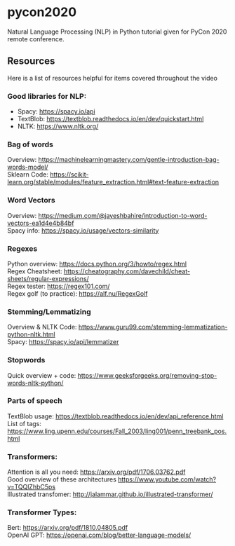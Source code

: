 # pycon2020
Natural Language Processing (NLP) in Python tutorial given for PyCon 2020 remote conference.

## Resources

Here is a list of resources helpful for items covered throughout the video

### Good libraries for NLP:
- Spacy: https://spacy.io/api
- TextBlob: https://textblob.readthedocs.io/en/dev/quickstart.html
- NLTK: https://www.nltk.org/ 

### Bag of words
Overview: https://machinelearningmastery.com/gentle-introduction-bag-words-model/ <br/>
Sklearn Code: https://scikit-learn.org/stable/modules/feature_extraction.html#text-feature-extraction 

### Word Vectors
Overview: https://medium.com/@jayeshbahire/introduction-to-word-vectors-ea1d4e4b84bf <br/>
Spacy info: https://spacy.io/usage/vectors-similarity

### Regexes
Python overview: https://docs.python.org/3/howto/regex.html <br/>
Regex Cheatsheet: https://cheatography.com/davechild/cheat-sheets/regular-expressions/ <br/>
Regex tester: https://regex101.com/ <br/>
Regex golf (to practice): https://alf.nu/RegexGolf

### Stemming/Lemmatizing
Overview & NLTK Code: https://www.guru99.com/stemming-lemmatization-python-nltk.html <br/>
Spacy: https://spacy.io/api/lemmatizer

### Stopwords
Quick overview + code: https://www.geeksforgeeks.org/removing-stop-words-nltk-python/

### Parts of speech
TextBlob usage: https://textblob.readthedocs.io/en/dev/api_reference.html <br/>
List of tags: https://www.ling.upenn.edu/courses/Fall_2003/ling001/penn_treebank_pos.html 

### Transformers:
Attention is all you need: https://arxiv.org/pdf/1706.03762.pdf <br/>
Good overview of these architectures https://www.youtube.com/watch?v=TQQlZhbC5ps <br/>
Illustrated transfomer: http://jalammar.github.io/illustrated-transformer/

### Transformer Types:
Bert: https://arxiv.org/pdf/1810.04805.pdf <br/>
OpenAI GPT: https://openai.com/blog/better-language-models/ 
